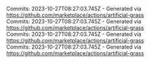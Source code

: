 Commits: 2023-10-27T08:27:03.745Z - Generated via https://github.com/marketplace/actions/artificial-grass
<br>
Commits: 2023-10-27T08:27:03.745Z - Generated via https://github.com/marketplace/actions/artificial-grass
<br>
Commits: 2023-10-27T08:27:03.745Z - Generated via https://github.com/marketplace/actions/artificial-grass
<br>
Commits: 2023-10-27T08:27:03.745Z - Generated via https://github.com/marketplace/actions/artificial-grass
<br>
